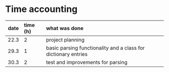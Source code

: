 # Time accounting

| date | time (h) | what was done |
| :----:|:-----| :-----|
| 22.3 | 2    | project planning |
| 29.3 | 1    | basic parsing functionality and a class for dictionary entries |
| 30.3 | 2    | test and improvements for parsing |
